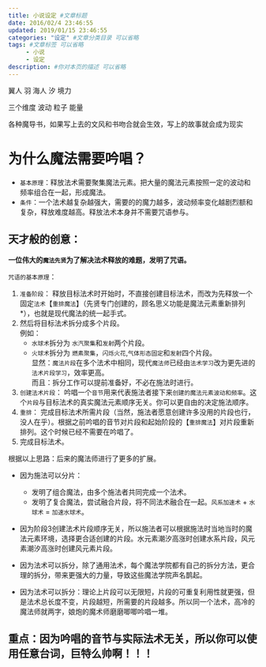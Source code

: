 ```yaml
---
title: 小说设定 #文章标题
date: 2016/02/4 23:46:55
updated: 2019/01/15 23:46:55
categories: "设定" #文章分类目录 可以省略
tags: #文章标签 可以省略
     - 小说
     - 设定
description: #你对本页的描述 可以省略
---
```


翼人   羽
海人   汐
境力


三个维度   波动  粒子  能量


各种魔导书，如果写上去的文风和书吻合就会生效，写上的故事就会成为现实

# 为什么魔法需要吟唱？

+ `基本原理`：释放法术需要聚集魔法元素。把大量的魔法元素按照一定的波动和频率组合在一起，形成魔法。  
+ `条件`：一个法术越复杂越强大，需要的的魔力越多，波动频率变化越剧烈额和复杂，释放难度越高。释放法术本身并不需要咒语参与。

## 天才般的创意：

**一位伟大的`魔法先贤`为了解决法术释放的难题，发明了咒语。**  

`咒语的基本原理`：  
 1. `准备阶段`： 释放目标法术时开始时，不直接创建目标法术，而改为先释放一个固定`法术`【`重排魔法`】（先贤专门创建的，顾名思义功能是魔法元素重新排列*），也就是现代魔法的统一起手式。
 2. 然后将目标法术拆分成多个片段。  
    例如：  
    + `水球术`拆分为 `水汽聚集`和`发射`两个片段。  
    + `火球术`拆分为 `燃素聚集`，`闪烁火花`,`气体形态固定`和`发射`四个片段。   
    显然：`魔法片段`在多个法术中相同，现代`魔法师`已经由`法术学习`改为更先进的`法术片段学习`，效率更高。  
    而且：拆分工作可以提前准备好，不必在施法时进行。
 3. `创建法术片段`： 吟唱一个`音节`用来代表施法者接下来`创建的魔法元素波动和频率`。这个`片段`与目标法术的真实魔法元素顺序无关。你可以更自由的决定施法顺序。
 4. `重排`： 完成目标法术所需片段（当然，施法者愿意创建许多没用的片段也行，没人在乎）。根据之前吟唱的音节对片段和起始阶段的【`重排魔法`】对片段重新排列。这个时候已经不需要在吟唱了。
 5. 完成目标法术。
   
根据以上思路：后来的魔法师进行了更多的扩展。
- 因为施法可以分片：
  + 发明了组合魔法，由多个施法者共同完成一个法术。
  + 发明了复合魔法，尝试融合片段，将不同法术融合在一起。`风系加速术` + `水球术` = `加速水球术`。  
  
- 因为阶段3创建法术片段顺序无关，所以施法者可以根据施法时当地当时的魔法元素环境，选择更合适创建的片段。水元素潮汐高涨时创建水系片段，风元素潮汐高涨时创建风元素片段。
- 因为法术可以拆分，除了通用法术，每个魔法学院都有自己的拆分方法，更合理的拆分，带来更强大的力量，导致这些魔法学院声名鹊起。
  
- 因为法术可以拆分：理论上片段可以无限短，片段的可重复利用性就更强，但是法术总长度不变，片段越短，所需要的片段越多。所以同一个法术，高冷的魔法师就两字，娘炮的魔术师磨磨唧唧吟唱一堆。
## 重点：因为吟唱的音节与实际法术无关，所以你可以使用任意台词，巨特么帅啊！！！
